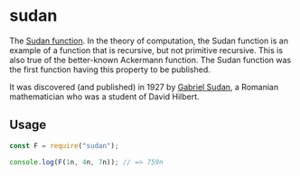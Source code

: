 # sudan

The [Sudan function][2]. In the theory of computation, the Sudan function is an example of a function that is recursive, but not primitive recursive. This is also true of the better-known Ackermann function. The Sudan function was the first function having this property to be published.

It was discovered (and published) in 1927 by [Gabriel Sudan][1], a Romanian mathematician who was a student of David Hilbert.

## Usage

```js
const F = require("sudan");

console.log(F(1n, 4n, 7n)); // => 759n
```

[1]: https://en.wikipedia.org/wiki/Gabriel_Sudan
[2]: https://en.wikipedia.org/wiki/Sudan_function
